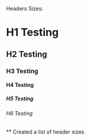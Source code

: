 Headers Sizes:

# H1 Testing
## H2 Testing
### H3 Testing
#### H4 Testing
##### H5 Testing
###### H6 Testing


** Created a list of header sizes
